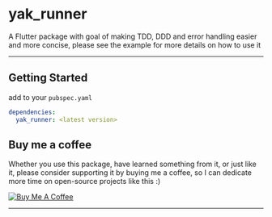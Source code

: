 
# yak_runner

A Flutter package with goal of making TDD, DDD and error handling easier and more concise,
please see the example for more details on how to use it

---

## Getting Started

add to your `pubspec.yaml`

```yaml
dependencies: 
  yak_runner: <latest version>
```

## Buy me a coffee

Whether you use this package, have learned something from it, or just like it, please consider supporting it by buying me a coffee, so I can dedicate more time on open-source projects like this :)

<a href="https://www.buymeacoffee.com/yakforward" target="_blank"><img src="https://www.buymeacoffee.com/assets/img/custom_images/orange_img.png" alt="Buy Me A Coffee" style="height: auto !important;width: auto !important;" ></a>

---